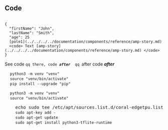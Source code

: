 ## Code

```

{
  "firstName": "John",
  "lastName": "Smith",
  "age": 25
  [pole1](../../../../documentation/components/reference/amp-story.md)
  <code> Text [amp-story](../../../../documentation/components/reference/amp-story.md) </code>
}

```

See code <code>qq there, code <b><em>after </em></b> qq </code>after code <b><em>after </em></b>


<pre class="prettyprint lang-bsh">
  <code class="devsite-terminal">python3 -m venv "venv"</code>
  <code class="devsite-terminal">source "venv/bin/activate"</code>
  <code class="devsite-terminal tfo-terminal-venv">pip install --upgrade "pip"</code>
</pre>

<pre class="prettyprint lang-bsh">
  <code class="devsite-terminal">python3 -m venv "venv"</code>
  <code class="devsite-terminal">source "venv/bin/activate"</code>
</pre>

<div data-md-type=\"block_html\">
  <pre>
    echo sudo tee /etc/apt/sources.list.d/coral-edgetpu.list
    <code class=\"devsite-terminal\">sudo apt-key add -</code>
    <code class=\"devsite-terminal\">sudo apt-get update</code>
    <code class=\"devsite-terminal\">sudo apt-get install python3-tflite-runtime</code>
  </pre>
</div>

